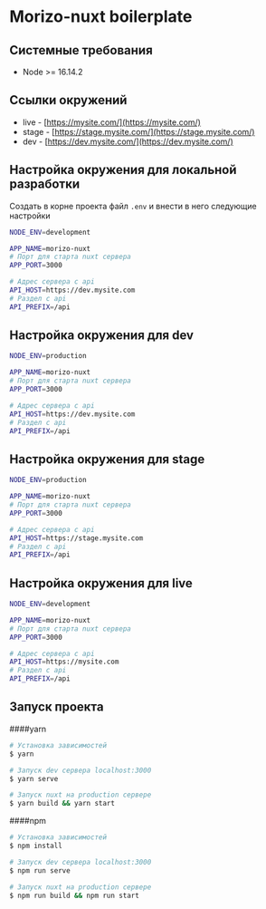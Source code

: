 # Morizo-nuxt boilerplate

## Системные требования
* Node >= 16.14.2

## Ссылки окружений
* live - [https://mysite.com/](https://mysite.com/)
* stage - [https://stage.mysite.com/](https://stage.mysite.com/)
* dev - [https://dev.mysite.com/](https://dev.mysite.com/)

## Настройка окружения для локальной разработки
Создать в корне проекта файл `.env` и внести в него следующие настройки
``` bash
NODE_ENV=development

APP_NAME=morizo-nuxt
# Порт для старта nuxt сервера
APP_PORT=3000

# Адрес сервера с api
API_HOST=https://dev.mysite.com
# Раздел с api
API_PREFIX=/api
```

## Настройка окружения для dev
``` bash
NODE_ENV=production

APP_NAME=morizo-nuxt
# Порт для старта nuxt сервера
APP_PORT=3000

# Адрес сервера с api
API_HOST=https://dev.mysite.com
# Раздел с api
API_PREFIX=/api
```

## Настройка окружения для stage
``` bash
NODE_ENV=production

APP_NAME=morizo-nuxt
# Порт для старта nuxt сервера
APP_PORT=3000

# Адрес сервера с api
API_HOST=https://stage.mysite.com
# Раздел с api
API_PREFIX=/api
```

## Настройка окружения для live
``` bash
NODE_ENV=development

APP_NAME=morizo-nuxt
# Порт для старта nuxt сервера
APP_PORT=3000

# Адрес сервера с api
API_HOST=https://mysite.com
# Раздел с api
API_PREFIX=/api
```

## Запуск проекта
####yarn
``` bash
# Установка зависимостей
$ yarn

# Запуск dev сервера localhost:3000
$ yarn serve

# Запуск nuxt на production сервере
$ yarn build && yarn start
```
####npm
``` bash
# Установка зависимостей
$ npm install

# Запуск dev сервера localhost:3000
$ npm run serve

# Запуск nuxt на production сервере
$ npm run build && npm run start
```
